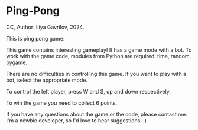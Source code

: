 # Ping-Pong
CC, Author: Iliya Gavrilov, 2024.

This is ping pong game.

This game contains interesting gameplay! It has a game mode with a bot.
To work with the game code, modules from Python are required: time, random, pygame.

There are no difficulties in controlling this game. If you want to play with a bot, select the appropriate mode.

To control the left player, press W and S, up and down respectively.

To win the game you need to collect 6 points.

If you have any questions about the game or the code, please contact me. I'm a newbie developer, so I'd love to hear suggestions! :)
